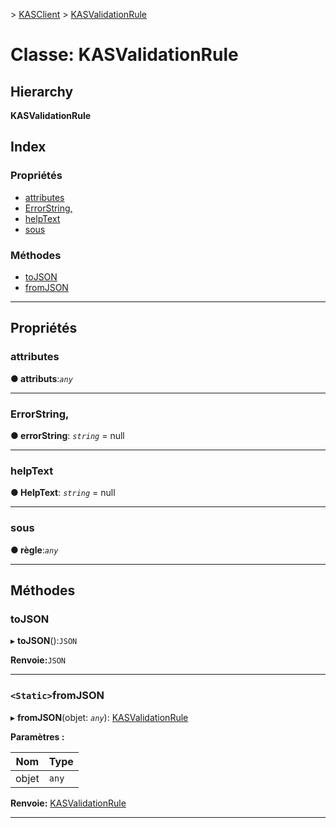 [](../README.md) > [KASClient](../modules/kasclient.md) > [KASValidationRule](../classes/kasclient.kasvalidationrule.md)

# <a name="class-kasvalidationrule"></a>Classe: KASValidationRule

## <a name="hierarchy"></a>Hierarchy

**KASValidationRule**

## <a name="index"></a>Index

### <a name="properties"></a>Propriétés

* [attributes](kasclient.kasvalidationrule.md#attributes)
* [ErrorString,](kasclient.kasvalidationrule.md#errorstring)
* [helpText](kasclient.kasvalidationrule.md#helptext)
* [sous](kasclient.kasvalidationrule.md#rule)
### <a name="methods"></a>Méthodes

* [toJSON](kasclient.kasvalidationrule.md#tojson)
* [fromJSON](kasclient.kasvalidationrule.md#fromjson)

---

## <a name="properties"></a>Propriétés

<a id="attributes"></a>

###  <a name="attributes"></a>attributes

**● attributs**:*`any`*

___
<a id="errorstring"></a>

###  <a name="errorstring"></a>ErrorString,

**● errorString**: *`string`* = null

___
<a id="helptext"></a>

###  <a name="helptext"></a>helpText

**● HelpText**: *`string`* = null

___
<a id="rule"></a>

###  <a name="rule"></a>sous

**● règle**:*`any`*

___

## <a name="methods"></a>Méthodes

<a id="tojson"></a>

###  <a name="tojson"></a>toJSON

▸ **toJSON**():`JSON`

**Renvoie:**`JSON`

___
<a id="fromjson"></a>

### <a name="static-fromjson"></a>`<Static>`fromJSON

▸ **fromJSON**(objet: *`any`*): [KASValidationRule](kasclient.kasvalidationrule.md)

**Paramètres :**

| Nom | Type |
| ------ | ------ |
| objet | `any` |

**Renvoie:** [KASValidationRule](kasclient.kasvalidationrule.md)

___

